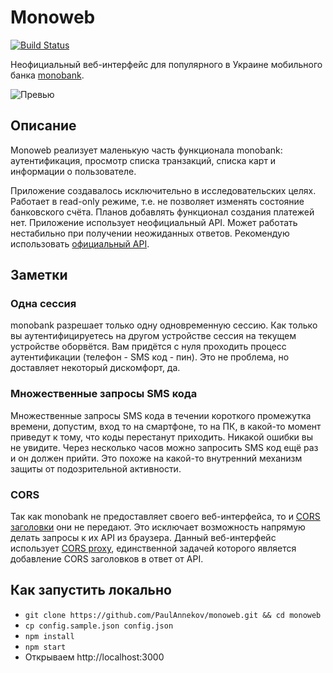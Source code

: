 # Monoweb
[![Build Status](https://cloud.drone.io/api/badges/PaulAnnekov/monoweb/status.svg)](https://cloud.drone.io/PaulAnnekov/monoweb)

Неофициальный веб-интерфейс для популярного в Украине мобильного банка [monobank](https://www.monobank.ua/).

![Превью](https://user-images.githubusercontent.com/1203892/60048747-8419e200-96d5-11e9-96ae-c4f31b4715d8.gif)

## Описание

Monoweb реализует маленькую часть функционала monobank: аутентификация, просмотр списка транзакций, списка карт и
информации о пользователе.

Приложение создавалось исключительно в исследовательских целях. Работает в read-only режиме, т.е. не позволяет изменять состояние банковского счёта. Планов добавлять функционал создания платежей нет.
Приложение использует неофициальный API. Может работать нестабильно при получении неожиданных ответов. Рекомендую использовать [официальный API](https://api.monobank.ua/docs/).

## Заметки

### Одна сессия

monobank разрешает только одну одновременную сессию. Как только вы аутентифицируетесь на другом устройстве сессия на текущем устройстве оборвётся. Вам придётся с нуля проходить процесс аутентификации (телефон - SMS код - пин). Это не проблема, но доставляет некоторый дискомфорт, да.

### Множественные запросы SMS кода

Множественные запросы SMS кода в течении короткого промежутка времени, допустим, вход то на смартфоне, то на ПК, в какой-то момент приведут к тому, что коды перестанут приходить. Никакой ошибки вы не увидите. Через несколько часов можно запросить SMS код ещё раз и он должен прийти. Это похоже на какой-то внутренний механизм защиты от подозрительной активности.

### CORS

Так как monobank не предоставляет своего веб-интерфейса, то и [CORS заголовки](https://developer.mozilla.org/en-US/docs/Web/HTTP/CORS) они не передают. Это исключает возможность напрямую делать запросы к их API из браузера. Данный веб-интерфейс использует [CORS proxy](https://github.com/PaulAnnekov/mighty-lambda-proxy), единственной задачей которого является добавление CORS заголовков в ответ от API.

## Как запустить локально

- `git clone https://github.com/PaulAnnekov/monoweb.git && cd monoweb`
- `cp config.sample.json config.json`
- `npm install`
- `npm start`
- Открываем http://localhost:3000
